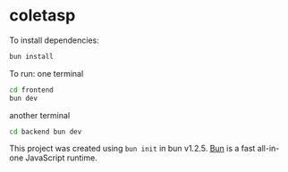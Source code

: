 # coletasp

To install dependencies:

```bash
bun install
```

To run:
one terminal
```bash
cd frontend
bun dev
```
another terminal
```bash
cd backend bun dev
```

This project was created using `bun init` in bun v1.2.5. [Bun](https://bun.sh) is a fast all-in-one JavaScript runtime.
